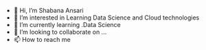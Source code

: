 - 👋 Hi, I’m Shabana Ansari
- 👀 I’m interested in Learning Data Science and Cloud technologies
- 🌱 I’m currently learning .Data Science
- 💞️ I’m looking to collaborate on ...
- 📫 How to reach me 

<!---
shabana29/shabana29 is a ✨ special ✨ repository because its `README.md` (this file) appears on your GitHub profile.
You can click the Preview link to take a look at your changes.
--->
